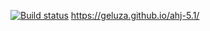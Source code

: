 [![Build status](https://ci.appveyor.com/api/projects/status/qaxea7aokscwgvky?svg=true)](https://ci.appveyor.com/project/Geluza/ahj-5-1)
 https://geluza.github.io/ahj-5.1/